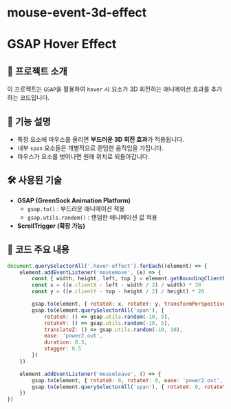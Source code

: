 # mouse-event-3d-effect
# GSAP Hover Effect

## 📌 프로젝트 소개
이 프로젝트는 `GSAP`을 활용하여 `hover` 시 요소가 3D 회전하는 애니메이션 효과를 추가하는 코드입니다.

## 🚀 기능 설명
- 특정 요소에 마우스를 올리면 **부드러운 3D 회전 효과**가 적용됩니다.
- 내부 `span` 요소들은 개별적으로 랜덤한 움직임을 가집니다.
- 마우스가 요소를 벗어나면 원래 위치로 되돌아갑니다.

## 🛠️ 사용된 기술
- **GSAP (GreenSock Animation Platform)**
  - `gsap.to()` : 부드러운 애니메이션 적용
  - `gsap.utils.random()` : 랜덤한 애니메이션 값 적용
- **ScrollTrigger (확장 가능)**

## 📜 코드 주요 내용
```js
document.querySelectorAll('.hover-effect').forEach((element) => {
    element.addEventListener('mousemove', (e) => {
        const { width, height, left, top } = element.getBoundingClientRect()
        const x = ((e.clientX - left - width / 2) / width) * 20
        const y = ((e.clientY - top - height / 2) / height) * 20

        gsap.to(element, { rotateX: x, rotateY: y, transformPerspective: 1000, ease: 'power2.out', duration: 0.3 })
        gsap.to(element.querySelectorAll('span'), {
            rotateX: () => gsap.utils.random(-10, 5),
            rotateY: () => gsap.utils.random(-10, 5),
            translateZ: () => gsap.utils.random(-10, 10),
            ease: 'power2.out',
            duration: 0.3,
            stagger: 0.5
        })
    })

    element.addEventListener('mouseleave', () => {
        gsap.to(element, { rotateX: 0, rotateY: 0, ease: 'power2.out', duration: 0.3 })
        gsap.to(element.querySelectorAll('span'), { rotateX: 0, rotateY: 0, translateZ: 0, ease: 'power2.out', duration: 0.3, stagger: 0.5 })
    })
})
